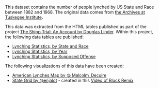 This dataset contains the number of people lynched by US State and Race between 1882 and 1968. The original data comes from [the Archives at Tuskegee Institute](http://192.203.127.197/archive/handle/123456789/507).

This data was extracted from the HTML tables published as part of the project [The Shipp Trial: An Account by Douglas Linder](http://law2.umkc.edu/faculty/projects/ftrials/shipp/shipp.html). Within this project, the following data tables are published:

 * [Lynching Statistics, by State and Race](http://law2.umkc.edu/faculty/projects/ftrials/shipp/lynchstats.html)
 * [Lynching Statistics, by Year](http://law2.umkc.edu/faculty/projects/ftrials/shipp/lynchingyear.html)
 * [Lynching Statistics, by Supposed Offense](http://law2.umkc.edu/faculty/projects/ftrials/shipp/Lynchcauses.html)

The following visualizations of this data have been created:

 * [American Lynches Map by @ Malcolm_Decuire](http://bl.ocks.org/malcolm-decuire/34d2ce39d3b8c2f8a577)
 * [State Grid by @enjalot](http://bl.ocks.org/anonymous/19a3f0afed794cf720b3) - created in this [Video of Block Remix](https://www.youtube.com/watch?v=cWsONCBWOJQ&feature=youtu.be)
